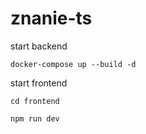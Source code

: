 # znanie-ts

start backend
```
docker-compose up --build -d
```
start frontend
```
cd frontend

npm run dev
```
